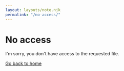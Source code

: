 ```yaml
---
layout: layouts/note.njk
permalink: "/no-access/"
---
```

<h1>No access</h1>
<p>I'm sorry, you don't have access to the requested file.</p>
<div>
    <a href="/">Go back to home</a>
</div>